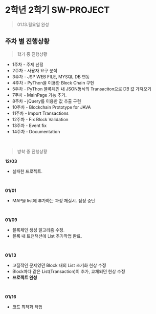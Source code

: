 2학년 2학기 SW-PROJECT
====================
> 01.13.월요일 완성

## 주차 별 진행상황

> 학기 중 진행상황
- 1주차 - 주제 선정
- 2주차 - 사용자 요구 분석
- 3주차 - JSP WEB FILE, MYSQL DB 연동
- 4주차 - PyThon을 이용한 Block Chain 구현
- 5주차 - PyThon 블록체인 내 JSON형식의 Transaciton으로 DB 값 가져오기
- 7주차 - MainPage 기능 추가.
- 8주차 - jQuery를 이용한 값 추출 구현
- 10주차 - Blockchain Prototype for JAVA
- 11주차 - Import Transactions
- 12주차 - Fix Block Validation
- 13주차 - Event fix
- 14주차 - Documentation

<br/>

> 방학 중 진행상황

**12/03**
- 실패한 프로젝트.

<br/>

**01/01**

- MAP을 list에 추가하는 과정 재실시.
잠정 중단

<br/>

**01/09**

- 블록체인 생성 알고리즘 수정.
- 블록 내 트랜잭션에 List 추가작업 완료.

<br/>

**01/13**

- 고질적인 문제였던 Block 내의 List 초기화 현상 수정
- Block마다 같은 List(Transaction)이 추가, 교체되던 현상 수정
- **프로젝트 완성**

<br/>

**01/16**
- 코드 최적화 작업

